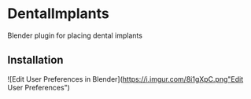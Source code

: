 # DentalImplants
Blender plugin for placing dental implants

## Installation
![Edit User Preferences in Blender](https://i.imgur.com/8i1gXpC.png"Edit User Preferences")

